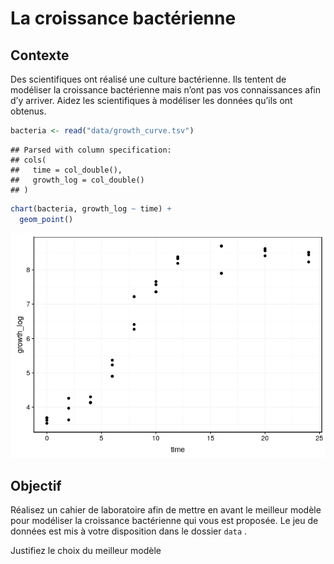 La croissance bactérienne
================

## Contexte

Des scientifiques ont réalisé une culture bactérienne. Ils tentent de
modéliser la croissance bactérienne mais n’ont pas vos connaissances
afin d’y arriver. Aidez les scientifiques à modéliser les données qu’ils
ont obtenus.

``` r
bacteria <- read("data/growth_curve.tsv")
```

    ## Parsed with column specification:
    ## cols(
    ##   time = col_double(),
    ##   growth_log = col_double()
    ## )

``` r
chart(bacteria, growth_log ~ time) +
  geom_point()
```

![](README_files/figure-gfm/unnamed-chunk-1-1.png)<!-- -->

## Objectif

Réalisez un cahier de laboratoire afin de mettre en avant le meilleur
modèle pour modéliser la croissance bactérienne qui vous est proposée.
Le jeu de données est mis à votre disposition dans le dossier `data` .

Justifiez le choix du meilleur modèle
